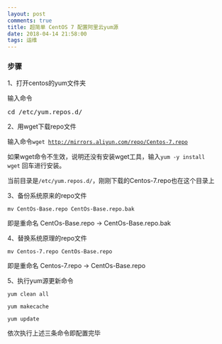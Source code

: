 ```yaml
---
layout: post
comments: true
title: 超简单 CentOS 7 配置阿里云yum源
date: 2018-04-14 21:58:00 
tags: 运维
---
```



### 步骤
1、打开centos的yum文件夹

输入命令
<pre class="line-numbers" data-line="2" data-start="1">cd /etc/yum.repos.d/</pre>
2、用wget下载repo文件

输入命令<code>wget http://mirrors.aliyun.com/repo/Centos-7.repo</code>

如果wget命令不生效，说明还没有安装wget工具，输入<code>yum -y install wget</code> 回车进行安装。

当前目录是<code>/etc/yum.repos.d/</code>，刚刚下载的Centos-7.repo也在这个目录上

3、备份系统原来的repo文件

<code>mv CentOs-Base.repo CentOs-Base.repo.bak</code>

即是重命名 CentOs-Base.repo -&gt; CentOs-Base.repo.bak

4、替换系统原理的repo文件

<code>mv Centos-7.repo CentOs-Base.repo</code>

即是重命名 Centos-7.repo -&gt; CentOs-Base.repo

5、执行yum源更新命令
<pre class="line-numbers" data-start="1"><code class="language-c">yum clean all

yum makecache

yum update</code></pre>
依次执行上述三条命令即配置完毕